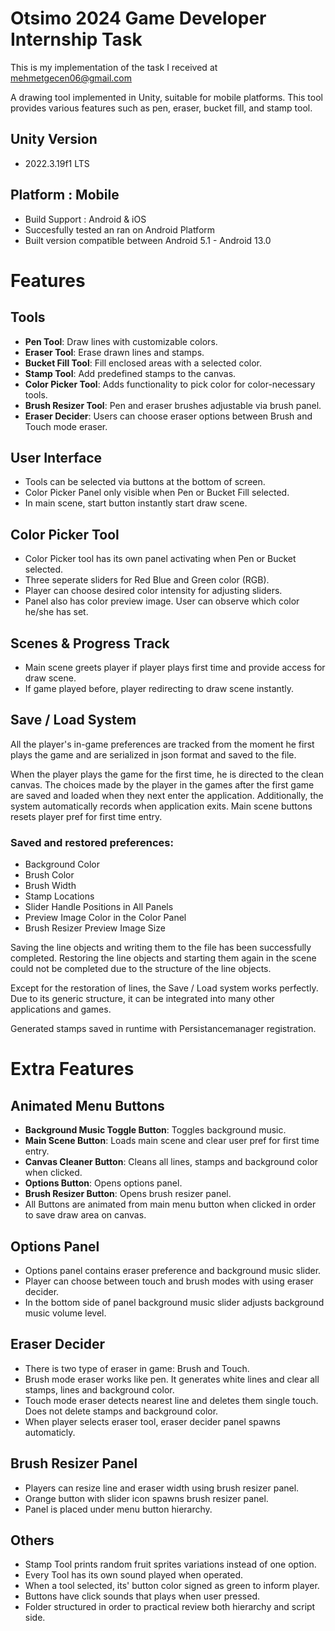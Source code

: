 # Otsimo 2024 Game Developer Internship Task

This is my implementation of the task I received at mehmetgecen06@gmail.com

A drawing tool implemented in Unity, suitable for mobile platforms. This tool provides various features such as pen, eraser, bucket fill, and stamp tool.

## Unity Version
- 2022.3.19f1 LTS

## Platform : Mobile
- Build Support : Android &  iOS
- Succesfully tested an ran on Android Platform
- Built version compatible between Android 5.1 - Android 13.0

# Features

## Tools

- **Pen Tool**: Draw lines with customizable colors.
- **Eraser Tool**: Erase drawn lines and stamps.
- **Bucket Fill Tool**: Fill enclosed areas with a selected color.
- **Stamp Tool**: Add predefined stamps to the canvas.
- **Color Picker Tool**: Adds functionality to pick color for color-necessary tools.
- **Brush Resizer Tool**: Pen and eraser brushes adjustable via brush panel.
- **Eraser Decider**: Users can choose eraser options between Brush and Touch mode eraser.
  

## User Interface
- Tools can be selected via buttons at the bottom of screen.
- Color Picker Panel only visible when Pen or Bucket Fill selected.
- In main scene, start button instantly start draw scene.

## Color Picker Tool
- Color Picker tool has its own panel activating when Pen or Bucket selected.
- Three seperate sliders for Red Blue and Green color (RGB).
- Player can choose desired color intensity for adjusting sliders.
- Panel also has color preview image. User can observe which color he/she has set. 

## Scenes & Progress Track
- Main scene greets player if player plays first time and provide access for draw scene.
- If game played before, player redirecting to draw scene instantly.

## Save / Load System
All the player's in-game preferences are tracked from the moment he first plays the game and are serialized in json format and saved to the file.

When the player plays the game for the first time, he is directed to the clean canvas. The choices made by the player in the games after the first game are saved and loaded when they next enter the application. Additionally, the system automatically records when application exits. Main scene buttons resets player pref for first time entry.

### Saved and restored preferences:
- Background Color
- Brush Color
- Brush Width
- Stamp Locations
- Slider Handle Positions in All Panels
- Preview Image Color in the Color Panel
- Brush Resizer Preview Image Size

Saving the line objects and writing them to the file has been successfully completed. Restoring the line objects and starting them again in the scene could not be completed due to the structure of the line objects.

Except for the restoration of lines, the Save / Load system works perfectly. Due to its generic structure, it can be integrated into many other applications and games.

Generated stamps saved in runtime with Persistancemanager registration.


# Extra Features

## Animated Menu Buttons
- **Background Music Toggle Button**: Toggles background music.
- **Main Scene Button**: Loads main scene and clear user pref for first time entry.
- **Canvas Cleaner Button**: Cleans all lines, stamps and background color when clicked.
- **Options Button**: Opens options panel.
- **Brush Resizer Button**: Opens brush resizer panel.
- All Buttons are animated from main menu button when clicked in order to save draw area on canvas.

## Options Panel
- Options panel contains eraser preference and background music slider.
- Player can choose between touch and brush modes with using eraser decider.
- In the bottom side of panel background music slider adjusts background music volume level.

## Eraser Decider
- There is two type of eraser in game: Brush and Touch.
- Brush mode eraser works like pen. It generates white lines and clear all stamps, lines and background color.
- Touch mode eraser detects nearest line and deletes them single touch. Does not delete stamps and background color.
- When player selects eraser tool, eraser decider panel spawns automaticly.

## Brush Resizer Panel
- Players can resize line and eraser width using brush resizer panel.
- Orange button with slider icon spawns brush resizer panel.
- Panel is placed under menu button hierarchy.

## Others
- Stamp Tool prints random fruit sprites variations instead of one option.
- Every Tool has its own sound played when operated.
- When a tool selected, its' button color signed as green to inform player.
- Buttons have click sounds that plays when user pressed.
- Folder structured in order to practical review both hierarchy and script side.

  





